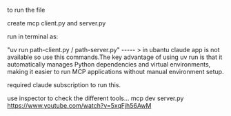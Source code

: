 to run the file

create mcp client.py and server.py

run in terminal as:

"uv run path-client.py / path-server.py" ----- > in ubantu claude app is not available so use this commands.The key advantage of using uv run is that it automatically manages Python dependencies and virtual environments, making it easier to run MCP applications without manual environment setup.

required claude subscription to run this.

use inspector to check the different tools... mcp dev server.py
https://www.youtube.com/watch?v=5xqFjh56AwM